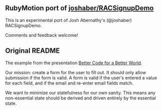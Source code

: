 ## RubyMotion port of [joshaber/RACSignupDemo](https://github.com/joshaber/RACSignupDemo)

This is an experimental port of Josh Abernathy's (@joshaber) RACSignupDemo.

Comments and feedback welcome!

## Original README

The example from the presentation [Better Code for a Better World](https://speakerdeck.com/joshaber/better-code-for-a-better-world).

Our mission: create a form for the user to fill out. It should only allow submission if the form is valid. A form is valid if the user's entered a value for each field, and if the email and re-enter email fields match.

We want to minimize our statefulness for our own sanity. This means any non-essential state should be derived and driven entirely by the essential state.

